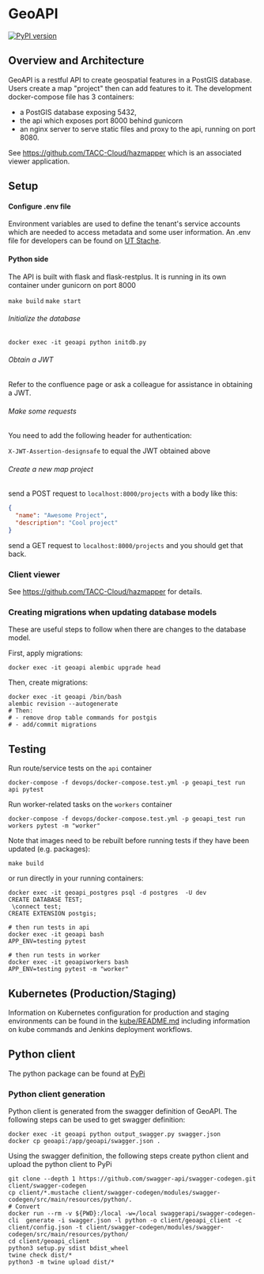 # GeoAPI

[![PyPI version](https://badge.fury.io/py/geoapi-client.svg)](https://badge.fury.io/py/geoapi-client)

## Overview and Architecture

GeoAPI is a restful API to create geospatial features in a PostGIS database. Users create a map "project" then
can add features to it. The development docker-compose file has 3 containers: 
* a PostGIS database exposing 5432, 
* the api which exposes port 8000 behind gunicorn
* an nginx server to serve static files and proxy to the api, running on port 8080. 

See https://github.com/TACC-Cloud/hazmapper which is an associated viewer application.

## Setup

#### Configure .env file

Environment variables are used to define the tenant's service accounts which are needed to access metadata and some user
information. An .env file for developers can be found on [UT Stache](https://stache.utexas.edu/entry/892c730561534ed3b3d306dbf933455d).

#### Python side

The API is built with flask and flask-restplus. It is running in its own container
under gunicorn on port 8000

`make build`
`make start`

###### Initialize the database

`docker exec -it geoapi python initdb.py`

###### Obtain a JWT

Refer to the confluence page or ask a colleague for assistance in obtaining a JWT.

###### Make some requests

You need to add the following header for authentication:

`X-JWT-Assertion-designsafe` to equal the JWT obtained above

###### Create a new map project

send a POST request to `localhost:8000/projects` with a body like this: 

```json
{
  "name": "Awesome Project",
  "description": "Cool project"
}

```

send a GET request to `localhost:8000/projects` and you should get that back.

### Client viewer

See https://github.com/TACC-Cloud/hazmapper for details.

### Creating migrations when updating database models

These are useful steps to follow when there are changes to the database model.

First, apply migrations:

```
docker exec -it geoapi alembic upgrade head
```

Then, create migrations:

```
docker exec -it geoapi /bin/bash
alembic revision --autogenerate
# Then:
# - remove drop table commands for postgis
# - add/commit migrations
```

## Testing

Run route/service tests on the `api` container
```
docker-compose -f devops/docker-compose.test.yml -p geoapi_test run api pytest
```

Run worker-related tasks on the `workers` container
```
docker-compose -f devops/docker-compose.test.yml -p geoapi_test run workers pytest -m "worker"
```

Note that images need to be rebuilt before running tests if they have been updated (e.g. packages):
```
make build
```

or run directly in your running containers:
```
docker exec -it geoapi_postgres psql -d postgres  -U dev
CREATE DATABASE TEST;
 \connect test;
CREATE EXTENSION postgis;

# then run tests in api
docker exec -it geoapi bash
APP_ENV=testing pytest

# then run tests in worker
docker exec -it geoapiworkers bash
APP_ENV=testing pytest -m "worker"
```

## Kubernetes (Production/Staging)

Information on Kubernetes configuration for production and staging environments can be found in the [kube/README.md](kube/README.md) including information
on kube commands and Jenkins deployment workflows.


## Python client

The python package can be found at [PyPi](https://pypi.org/project/geoapi-client/)

### Python client generation

Python client is generated from the swagger definition of GeoAPI.  The following steps can be used to get swagger definition:
```
docker exec -it geoapi python output_swagger.py swagger.json
docker cp geoapi:/app/geoapi/swagger.json .
```

Using the swagger definition, the following steps create python client and upload the python client to PyPi
```
git clone --depth 1 https://github.com/swagger-api/swagger-codegen.git client/swagger-codegen
cp client/*.mustache client/swagger-codegen/modules/swagger-codegen/src/main/resources/python/.
# Convert
docker run --rm -v ${PWD}:/local -w=/local swaggerapi/swagger-codegen-cli  generate -i swagger.json -l python -o client/geoapi_client -c client/config.json -t client/swagger-codegen/modules/swagger-codegen/src/main/resources/python/
cd client/geoapi_client
python3 setup.py sdist bdist_wheel
twine check dist/*
python3 -m twine upload dist/*
```

